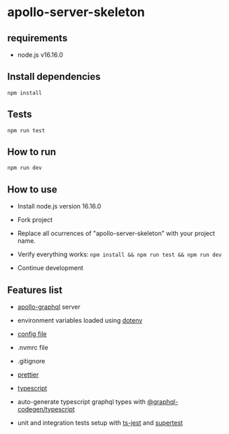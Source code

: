 # apollo-server-skeleton

## requirements

- node.js v16.16.0

## Install dependencies

`npm install`

## Tests

`npm run test`

## How to run

`npm run dev`

## How to use

- Install node.js version 16.16.0

- Fork project

- Replace all ocurrences of "apollo-server-skeleton" with your project name.

- Verify everything works: `npm install && npm run test && npm run dev`

- Continue development

## Features list

- [apollo-graphql](https://github.com/apollographql/apollo-server) server

- environment variables loaded using [dotenv](https://github.com/motdotla/dotenv)

- [config file](./src/config/index.ts)

- .nvmrc file

- .gitignore

- [prettier](https://github.com/prettier/prettier)

- [typescript](https://github.com/microsoft/TypeScript)

- auto-generate typescript graphql types with [@graphql-codegen/typescript](https://www.graphql-code-generator.com/plugins/typescript/typescript)

- unit and integration tests setup with [ts-jest](https://www.npmjs.com/package/ts-jest) and [supertest](https://github.com/visionmedia/supertest)


